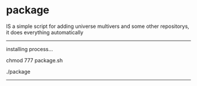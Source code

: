 # package
IS a simple script for adding universe multivers and some other repositorys,
it does everything automatically

________________________________

installing process...



chmod 777 package.sh

./package
________________________________
